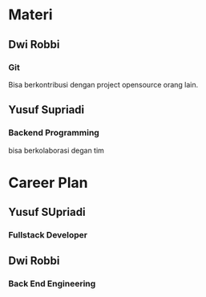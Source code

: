 # Materi

## Dwi Robbi 
### Git
Bisa berkontribusi dengan project opensource orang lain.

## Yusuf Supriadi
### Backend Programming
bisa berkolaborasi degan tim

# Career Plan

## Yusuf SUpriadi
### Fullstack Developer

## Dwi Robbi
### Back End Engineering
